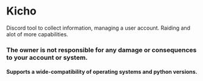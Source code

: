 # Kicho
Discord tool to collect information, managing a user account. Raiding and alot of more capabilities.

### The owner is not responsible for any damage or consequences to your account or system.
#### Supports a wide-compatibility of operating systems and python versions.

